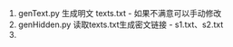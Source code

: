 <!--
 * @Author: LetMeFly
 * @Date: 2025-07-26 16:03:14
 * @LastEditors: LetMeFly.xyz
 * @LastEditTime: 2025-07-26 16:05:03
-->
1. genText.py 生成明文 texts.txt - 如果不满意可以手动修改
2. genHidden.py 读取texts.txt生成密文链接 - s1.txt、s2.txt
3. 